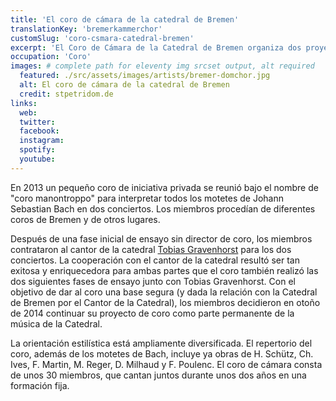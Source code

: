 ```yaml
---
title: 'El coro de cámara de la catedral de Bremen'
translationKey: 'bremerkammerchor'
customSlug: 'coro-csmara-catedral-bremen'
excerpt: 'El Coro de Cámara de la Catedral de Bremen organiza dos proyectos al año. El repertorio abarca desde la música nueva (Ysang Yun) hasta el barroco temprano (Monteverdi, Vísperas de la Virgen María).'
occupation: 'Coro'
images: # complete path for eleventy img srcset output, alt required
  featured: ./src/assets/images/artists/bremer-domchor.jpg
  alt: El coro de cámara de la catedral de Bremen
  credit: stpetridom.de
links:
  web:
  twitter:
  facebook:
  instagram:
  spotify:
  youtube:
---
```


En 2013 un pequeño coro de iniciativa privada se reunió bajo el nombre de "coro manontroppo" para interpretar todos los motetes de Johann Sebastian Bach en dos conciertos. Los miembros procedían de diferentes coros de Bremen y de otros lugares.

Después de una fase inicial de ensayo sin director de coro, los miembros contrataron al cantor de la catedral [Tobias Gravenhorst](/es/artistas/tobias-gravenhorst/) para los dos conciertos. La cooperación con el cantor de la catedral resultó ser tan exitosa y enriquecedora para ambas partes que el coro también realizó las dos siguientes fases de ensayo junto con Tobias Gravenhorst. Con el objetivo de dar al coro una base segura (y dada la relación con la Catedral de Bremen por el Cantor de la Catedral), los miembros decidieron en otoño de 2014 continuar su proyecto de coro como parte permanente de la música de la Catedral.

La orientación estilística está ampliamente diversificada. El repertorio del coro, además de los motetes de Bach, incluye ya obras de H. Schütz, Ch. Ives, F. Martin, M. Reger, D. Milhaud y F. Poulenc. El coro de cámara consta de unos 30 miembros, que cantan juntos durante unos dos años en una formación fija.
